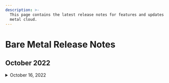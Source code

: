 ```yaml
---
description: >-
  This page contains the latest release notes for features and updates to bare
  metal cloud.
---
```


# Bare Metal Release Notes

## **October 2022**

<details>

<summary>October 16, 2022</summary>

* Upgraded IPMI (Intelligent Platform Management Interface) access control to further enhance security. You can only access IPMI in relatively safe environment.&#x20;

<!---->

* Upgraded agent architecture to further enhance security.

<!---->

* You can now change the public virtual interface bandwidth of your bare metal cloud instance. You can control your public network data transfer by changing the bandwidth cap. With no public bandwidth limitation, the public bandwidth cap would be the maximum port bandwidth allowed.&#x20;

</details>

